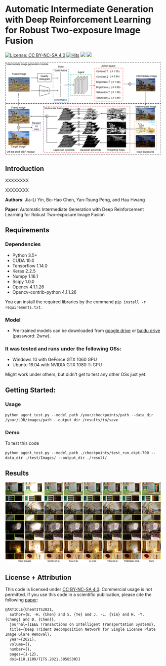 # Automatic Intermediate Generation with Deep Reinforcement Learning for Robust Two-exposure Image Fusion

[![License: CC BY-NC-SA 4.0](https://img.shields.io/badge/License-CC%20BY--NC--SA%204.0-lightgrey.svg?style=flat-square)](https://creativecommons.org/licenses/by-nc-sa/4.0/)
[![Hits](https://hits.seeyoufarm.com/api/count/incr/badge.svg?url=https%3A%2F%2Fgithub.com%2Fbigmms%2Freinforcement_learning_hdr&count_bg=%2379C83D&title_bg=%23555555&icon=&icon_color=%23E7E7E7&title=hits&edge_flat=false)](https://hits.seeyoufarm.com)
![](https://img.shields.io/badge/Tensorflow-1.14.0-yellow)
![](https://img.shields.io/badge/Cuda-10.0-blue)

![](./demo/framework1.png)

## Introduction
XXXXXXXX

XXXXXXXX

**Authors**: Jia-Li Yin, Bo-Hao Chen, Yan-Tsung Peng, and Hau Hwang

**Paper**: Automatic Intermediate Generation with Deep Reinforcement Learning for Robust Two-exposure Image Fusion


## Requirements
### Dependencies
* Python 3.5+
* CUDA 10.0 
* Tensorflow 1.14.0
* Keras 2.2.5
* Numpy 1.16.1
* Scipy 1.0.0
* Opencv 4.1.1.26
* Opencv-contrib-python 4.1.1.26

You can install the required libraries by the command `pip install -r requirements.txt`.

### Model
* Pre-trained models can be downloaded from [google drive](https://drive.google.com/drive/folders/1iqkGTl8sqoVEaVFo4uoAJiLFtce_f8cu?usp=sharing) or [baidu drive](https://pan.baidu.com/s/1nLrWmgkYNffSJHB1Fsr0Gw) (password: 2wrw).

### It was tested and runs under the following OSs:
* Windows 10 with GeForce GTX 1060 GPU
* Ubuntu 16.04 with NVIDIA GTX 1080 Ti GPU

Might work under others, but didn't get to test any other OSs just yet.

## Getting Started:
### Usage
```
python agent_test.py --model_path /your/checkpoints/path --data_dir /your/LDR/images/path --output_dir /results/to/save
```
### Demo
To test this code
```
python agent_test.py --model_path ./checkpoints/test_run.ckpt-700 --data_dir ./test/Images/ --output_dir ./result/
```

## Results

![](./demo/results_2.png)

## License + Attribution
This code is licensed under [CC BY-NC-SA 4.0](https://creativecommons.org/licenses/by-nc-sa/4.0/). Commercial usage is not permitted. If you use this code in a scientific publication, please cite the following [paper](https://ieeexplore.ieee.org/document/9357944):
```
@ARTICLE{ChenTITS2021,
  author={B. -H. {Chen} and S. {Ye} and J. -L. {Yin} and H. -Y. {Cheng} and D. {Chen}},
  journal={IEEE Transactions on Intelligent Transportation Systems}, 
  title={Deep Trident Decomposition Network for Single License Plate Image Glare Removal}, 
  year={2021},
  volume={},
  number={},
  pages={1-12},
  doi={10.1109/TITS.2021.3058530}}
```
